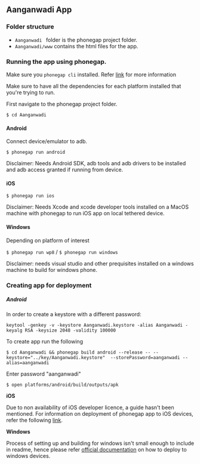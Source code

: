 ## Aanganwadi App

### Folder structure

- `Aanganwadi ` folder is the phonegap project folder. 
- `Aanganwadi/www` contains the html files for the app.

### Running the app using phonegap.

Make sure you `phonegap cli` installed.  Refer [link](http://docs.phonegap.com/getting-started/1-install-phonegap/cli/) for more information

Make sure to have all the dependencies for each platform installed that you're trying to run.

First navigate to the phonegap project folder.

`$ cd Aanganwadi`

#### Android

Connect device/emulator to adb.

`$ phonegap run android`

Disclaimer: Needs Android SDK, adb tools and adb drivers to be installed and adb access granted if running from device. 

#### iOS

`$ phonegap run ios`

Disclaimer: Needs Xcode and xcode developer tools installed on a MacOS machine with phonegap to run iOS app on local tethered device. 

#### Windows

Depending on platform of interest

`$ phonegap run wp8` / `$ phonegap run windows` 

Disclaimer: needs visual studio and other prequisites installed on a windows machine to build for windows phone.

### Creating app for deployment

##### Android

In order to create a keystore with a different password:

`keytool -genkey -v -keystore Aanganwadi.keystore -alias Aanganwadi -keyalg RSA -keysize 2048 -validity 100000`

To create app run the following

`$ cd Aanganwadi && phonegap build android --release -- --keystore="../key/Aanganwadi.keystore"  --storePassword=aanganwadi --alias=aanganwadi`

Enter password "aanganwadi"

`$ open platforms/android/build/outputs/apk`

**iOS**

Due to non availability of iOS developer licence, a guide hasn't been mentioned. For information on deployment of phonegap app to iOS devices, refer the following [link](https://stackoverflow.com/questions/6632350/how-to-deploy-phonegap-app-to-ipad-iphone). 

**Windows**

Process of setting up and building for windows isn't small enough to include in readme, hence please refer  [official documentation](http://docs.phonegap.com/en/edge/guide_platforms_wp8_index.md.html) on how to deploy to windows devices.

